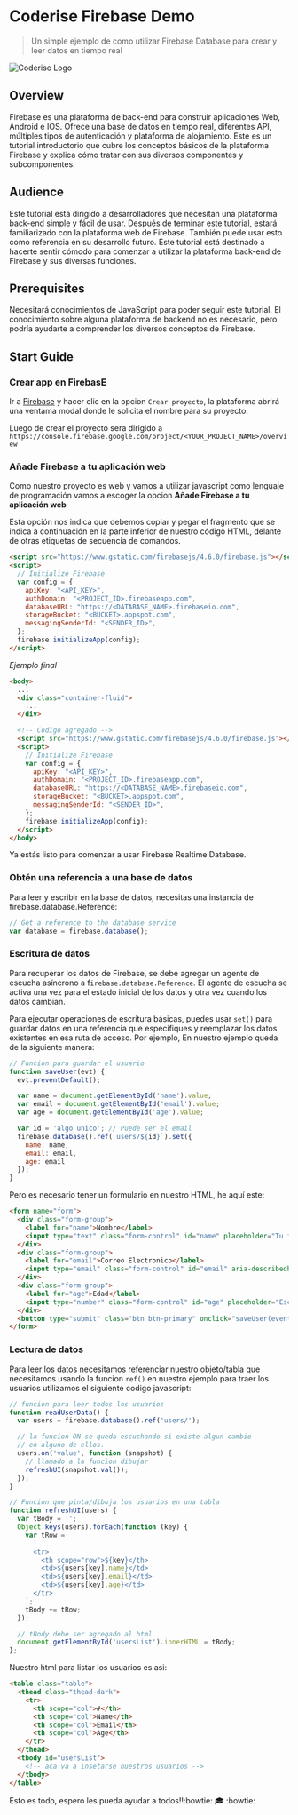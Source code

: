 # Coderise Firebase Demo
> Un simple ejemplo de como utilizar Firebase Database para crear y leer datos en tiempo real

![Coderise Logo](http://coderise.org/wp-content/uploads/2016/02/coderise-logo.png)

## Overview

Firebase es una plataforma de back-end para construir aplicaciones Web, Android e IOS. Ofrece una base de datos en tiempo real, diferentes API, múltiples tipos de autenticación y plataforma de alojamiento. Este es un tutorial introductorio que cubre los conceptos básicos de la plataforma Firebase y explica cómo tratar con sus diversos componentes y subcomponentes.

## Audience

Este tutorial está dirigido a desarrolladores que necesitan una plataforma back-end simple y fácil de usar. Después de terminar este tutorial, estará familiarizado con la plataforma web de Firebase. También puede usar esto como referencia en su desarrollo futuro. Este tutorial está destinado a hacerte sentir cómodo para comenzar a utilizar la plataforma back-end de Firebase y sus diversas funciones.

## Prerequisites

Necesitará conocimientos de JavaScript para poder seguir este tutorial. El conocimiento sobre alguna plataforma de backend no es necesario, pero podría ayudarte a comprender los diversos conceptos de Firebase.

## Start Guide

### Crear app en FirebasE

Ir a [Firebase](https://console.firebase.google.com/) y hacer clic en la opcion `Crear proyecto`, la plataforma abrirá una ventama modal donde le solicita el nombre para su proyecto.

Luego de crear el proyecto sera dirigido a `https://console.firebase.google.com/project/<YOUR_PROJECT_NAME>/overview` 

### Añade Firebase a tu aplicación web

Como nuestro proyecto es web y vamos a utilizar javascript como lenguaje de programación vamos a escoger la opcion **Añade Firebase a tu aplicación web** 

Esta opción nos indica que debemos copiar y pegar el fragmento que se indica a continuación en la parte inferior de nuestro código HTML, delante de otras etiquetas de secuencia de comandos.

```html
<script src="https://www.gstatic.com/firebasejs/4.6.0/firebase.js"></script>
<script>
  // Initialize Firebase
  var config = {
    apiKey: "<API_KEY>",
    authDomain: "<PROJECT_ID>.firebaseapp.com",
    databaseURL: "https://<DATABASE_NAME>.firebaseio.com",
    storageBucket: "<BUCKET>.appspot.com",
    messagingSenderId: "<SENDER_ID>",
  };
  firebase.initializeApp(config);
</script>
```

*Ejemplo final*

```html
<body>
  ...
  <div class="container-fluid">
    ...
  </div>

  <!-- Codigo agregado -->
  <script src="https://www.gstatic.com/firebasejs/4.6.0/firebase.js"></script>
  <script>
    // Initialize Firebase
    var config = {
      apiKey: "<API_KEY>",
      authDomain: "<PROJECT_ID>.firebaseapp.com",
      databaseURL: "https://<DATABASE_NAME>.firebaseio.com",
      storageBucket: "<BUCKET>.appspot.com",
      messagingSenderId: "<SENDER_ID>",
    };
    firebase.initializeApp(config);
  </script>
</body>
```
Ya estás listo para comenzar a usar Firebase Realtime Database.

### Obtén una referencia a una base de datos

Para leer y escribir en la base de datos, necesitas una instancia de firebase.database.Reference:

```javascript
// Get a reference to the database service
var database = firebase.database();
```

### Escritura de datos

Para recuperar los datos de Firebase, se debe agregar un agente de escucha asíncrono a f`irebase.database.Reference`. El agente de escucha se activa una vez para el estado inicial de los datos y otra vez cuando los datos cambian.

Para ejecutar operaciones de escritura básicas, puedes usar `set()` para guardar datos en una referencia que especifiques y reemplazar los datos existentes en esa ruta de acceso. Por ejemplo, En nuestro ejemplo queda de la siguiente manera:

```javascript
// Funcion para guardar el usuario
function saveUser(evt) {
  evt.preventDefault();

  var name = document.getElementById('name').value;
  var email = document.getElementById('email').value;
  var age = document.getElementById('age').value;

  var id = 'algo unico'; // Puede ser el email
  firebase.database().ref(`users/${id}`).set({
    name: name,
    email: email,
    age: email
  });
}
```
Pero es necesario tener un formulario en nuestro HTML, he aquí este:

```html
<form name="form">
  <div class="form-group">
    <label for="name">Nombre</label>
    <input type="text" class="form-control" id="name" placeholder="Tu fabuloso nombre" required>
  </div>
  <div class="form-group">
    <label for="email">Correo Electronico</label>
    <input type="email" class="form-control" id="email" aria-describedby="emailHelp" placeholder="pepitp@pomita.com" required>
  </div>
  <div class="form-group">
    <label for="age">Edad</label>
    <input type="number" class="form-control" id="age" placeholder="Escribe tu edad" required>
  </div>
  <button type="submit" class="btn btn-primary" onclick="saveUser(event);">Guardar</button>
</form>
```

### Lectura de datos

Para leer los datos necesitamos referenciar nuestro objeto/tabla que necesitamos usando la funcion `ref()` en nuestro ejemplo para traer los usuarios utilizamos el siguiente codigo javascript:

```javascript
// funcion para leer todos los usuarios 
function readUserData() {
  var users = firebase.database().ref('users/');

  // la funcion ON se queda escuchando si existe algun cambio
  // en alguno de ellos.
  users.on('value', function (snapshot) {
    // llamado a la funcion dibujar
    refreshUI(snapshot.val());
  });
}

// Funcion que pinta/dibuja los usuarios en una tabla
function refreshUI(users) {
  var tBody = '';
  Object.keys(users).forEach(function (key) {
    var tRow =
      `
      <tr>
        <th scope="row">${key}</th>
        <td>${users[key].name}</td>
        <td>${users[key].email}</td>
        <td>${users[key].age}</td>
      </tr>
    `;
    tBody += tRow;
  });

  // tBody debe ser agregado al html
  document.getElementById('usersList').innerHTML = tBody;
};
```

Nuestro html para listar los usuarios es asi:

```html
<table class="table">
  <thead class="thead-dark">
    <tr>
      <th scope="col">#</th>
      <th scope="col">Name</th>
      <th scope="col">Email</th>
      <th scope="col">Age</th>
    </tr>
  </thead>
  <tbody id="usersList">
    <!-- aca va a insetarse nuestros usuarios -->
  </tbody>
</table>
```

Esto es todo, espero les pueda ayudar a todos!!:bowtie: :mortar_board: :bowtie:
